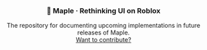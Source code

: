 <h3 align="center">
  🍁 Maple · Rethinking UI on Roblox
</h3>

<p align="center">
  The repository for documenting upcoming implementations in future releases of Maple. <br />
  <a href="https://github.com/mobiusdevs/maple-design/pulls">Want to contribute?</a>
</p>
